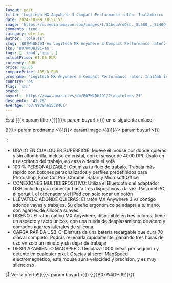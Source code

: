 ```yaml
---
layout: post
title: 'Logitech MX Anywhere 3 Compact Performance ratón: Inalámbrico  Scroll Magnético  Ergonómico  Sensor 4000 DPI  Botones Personalizables  USB-C  Bluetooth  Mac  PC  iPad  Portátil  Windows  Linux - Rosa'
date: 2024-10-09 18:52:53
image: 'https://m.media-amazon.com/images/I/31beuVrdQsL._SL500_._SL400_.jpg'
comments: true
category: ofertas
author: 'tole.es'
slug: 'B07W4DHJ91-es Logitech MX Anywhere 3 Compact Performance ratón:...'
sku: 'B07W4DHJ91-es'
tags: [ 'ipad','🇪🇸', ]
actualPrice: 61.65 EUR
currency: EUR
price: 61.65
comparePrice: 105.0 EUR
prodname: 'Logitech MX Anywhere 3 Compact Performance ratón: Inalámbrico  Scroll Magnético  Ergonómico  Sensor 4000 DPI  Botones Personalizables  USB-C  Bluetooth  Mac  PC  iPad  Portátil  Windows  Linux - Rosa'
country: 'es'
flag: '🇪🇸'
brand: ''
buyurl: 'https://www.amazon.es/dp/B07W4DHJ91/?tag=tolees-21'
descuento: '41.29'
average: '63.8938461538461'
---
```


Está [{{< param title >}}]({{< param buyurl >}}) en el siguiente enlace!

[![{{< param prodname >}}]({{< param image >}})]({{< param buyurl >}})

ℹ️:

- ÚSALO EN CUALQUIER SUPERFICIE: Mueve el mouse por donde quieras y sin alfombrilla, incluso en cristal, con el sensor de 4000 DPI. Úsalo en tu escritorio del trabajo, en casa o desde el sofá
- 100 % PERSONALIZABLE: Optimiza tu flujo de trabajo. Trabaja más rápido con botones personalizados y perfiles predefinidos para Photoshop, Final Cut Pro, Chrome, Safari y Microsoft Office
- CONEXIONES MULTIDISPOSITIVO: Utiliza el Bluetooth o el adaptador USB incluido para conectar hasta tres dispositivos a la vez. Pasa del PC, al portátil, el ordenador y el iPad con solo tocar un botón
- LLÉVATELO ADONDE QUIERAS: El ratón MX Anywhere 3 va contigo adonde vayas y trabajes. Su diseño ergonómico se adapta a tu mano, con agarres de silicona suaves
- DISEÑO : El ratón óptico MX Anywhere, disponible en tres colores, tiene un aspecto y tacto únicos, con una rueda de desplazamiento de acero y cómodos agarres laterales de silicona
- CARGA RÁPIDA USB-C: Disfruta de una batería recargable que dura 70 días al completo. Podrás rellenarla rápidamente, ganando tres horas de uso en solo un minuto y sin dejar de trabajar
- DESPLAZAMIENTO MAGSPEED: Desplaza 1000 líneas por segundo y detente en cualquier píxel. Gracias al scroll MagSpeed electromagnético, este mouse aúna velocidad y precisión, y es muy silencioso

[🛒 Ver la oferta!!]({{< param buyurl >}})
{{<world>}}B07W4DHJ91{{</world>}}
